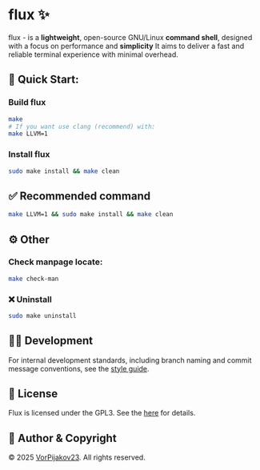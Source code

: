 # flux ✨
flux - is a **lightweight**, open-source GNU/Linux **command shell**, designed with a focus on performance and **simplicity**
It aims to deliver a fast and reliable terminal experience with minimal overhead.

## 🚀 Quick Start:
### Build flux
```bash
make
# If you want use clang (recommend) with:
make LLVM=1
```

### Install flux
```bash
sudo make install && make clean
```

## ✅ Recommended command
```bash
make LLVM=1 && sudo make install && make clean
```
## ⚙️ Other
### Check manpage locate:
```bash
make check-man
```

### ❌ Uninstall
```bash
sudo make uninstall
```

## 👩‍💻 Development
For internal development standards, including branch naming and commit message conventions, see the [style guide](STYLEGUIDE.md).

## 📄 License
Flux is licensed under the GPL3. See the [here](LICENSE) for details.

## 👤 Author & Copyright
© 2025 [VorPijakov23](https://github.com/VorPijakov23). All rights reserved.
